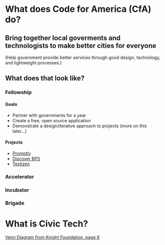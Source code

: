 # What does Code for America (CfA) do?

## Bring together **local goverments** and **technologists** to make **better cities for everyone**

(Help government provide better services through good design, technology, and lightweight processes.)

## What does that look like?

### Fellowship

#### Goals

- Partner with governments for a year
- Create a free, open source application
- Demonstrate a design/iterative approach to projects (more on this later...)

#### Projects

- [Promptly](http://www.promptly.io/)
- [Discover BPS](http://www.discoverbps.org/)
- [Textizen](https://www.textizen.com/)

### Accelerator

### Incubator

### Brigade

# What is Civic Tech?

[Venn Diagram from Knight Foundation, page 6](http://www.knightfoundation.org/media/uploads/publication_pdfs/knight-civic-tech.pdf)
